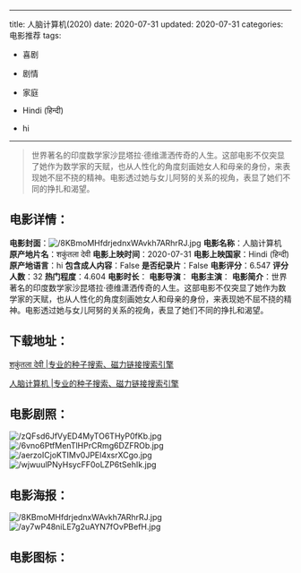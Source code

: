 
---
title: 人脑计算机(2020)
date: 2020-07-31
updated: 2020-07-31
categories: 电影推荐
tags:
- 喜剧
- 剧情
- 家庭

- Hindi (हिन्दी)
- hi
---


> 世界著名的印度数学家沙昆塔拉·德维潇洒传奇的人生。这部电影不仅突显了她作为数学家的天赋，也从人性化的角度刻画她女人和母亲的身份，来表现她不屈不挠的精神。电影透过她与女儿阿努的关系的视角，表显了她们不同的挣扎和渴望。

## **电影详情**：

**电影封面**：<img src="https://image.tmdb.org/t/p/w200/8KBmoMHfdrjednxWAvkh7ARhrRJ.jpg" alt="/8KBmoMHfdrjednxWAvkh7ARhrRJ.jpg" title="/8KBmoMHfdrjednxWAvkh7ARhrRJ.jpg">
**电影名称**：人脑计算机
**原产地片名**：शकुंतला देवी
**电影上映时间**：2020-07-31
**电影上映国家**：Hindi (हिन्दी)
**原产地语言**：hi
**包含成人内容**：False
**是否纪录片**：False
**电影评分**：6.547
**评分人数**：32
**热门程度**：4.604
**电影时长**：
**电影导演**：
**电影主演**：
**电影简介**：世界著名的印度数学家沙昆塔拉·德维潇洒传奇的人生。这部电影不仅突显了她作为数学家的天赋，也从人性化的角度刻画她女人和母亲的身份，来表现她不屈不挠的精神。电影透过她与女儿阿努的关系的视角，表显了她们不同的挣扎和渴望。

## **下载地址**：
[शकुंतला देवी |专业的种子搜索、磁力链接搜索引擎](https://movie.amd794.com:2083/?search=%E0%A4%B6%E0%A4%95%E0%A5%81%E0%A4%82%E0%A4%A4%E0%A4%B2%E0%A4%BE%20%E0%A4%A6%E0%A5%87%E0%A4%B5%E0%A5%80&ordering=&mode=match_phrase&page_size=10&page=1)

[人脑计算机 |专业的种子搜索、磁力链接搜索引擎](https://movie.amd794.com:2083/?search=%E4%BA%BA%E8%84%91%E8%AE%A1%E7%AE%97%E6%9C%BA&ordering=&mode=match_phrase&page_size=10&page=1)
 

## **电影剧照**：
<img src="https://image.tmdb.org/t/p/original/zQFsd6JfVyED4MyTO6THyP0fKb.jpg" alt="/zQFsd6JfVyED4MyTO6THyP0fKb.jpg" title="/zQFsd6JfVyED4MyTO6THyP0fKb.jpg"><img src="https://image.tmdb.org/t/p/original/6vno6PtfMenTlHPrCRmg6DZFROb.jpg" alt="/6vno6PtfMenTlHPrCRmg6DZFROb.jpg" title="/6vno6PtfMenTlHPrCRmg6DZFROb.jpg"><img src="https://image.tmdb.org/t/p/original/aerzoICjoKTIMv0JPEl4xsrXCgo.jpg" alt="/aerzoICjoKTIMv0JPEl4xsrXCgo.jpg" title="/aerzoICjoKTIMv0JPEl4xsrXCgo.jpg"><img src="https://image.tmdb.org/t/p/original/wjwuulPNyHsycFF0oLZP6tSehIk.jpg" alt="/wjwuulPNyHsycFF0oLZP6tSehIk.jpg" title="/wjwuulPNyHsycFF0oLZP6tSehIk.jpg">

## **电影海报**：
<img src="https://image.tmdb.org/t/p/original/8KBmoMHfdrjednxWAvkh7ARhrRJ.jpg" alt="/8KBmoMHfdrjednxWAvkh7ARhrRJ.jpg" title="/8KBmoMHfdrjednxWAvkh7ARhrRJ.jpg"><img src="https://image.tmdb.org/t/p/original/ay7wP48niLE7g2uAYN7fOvPBefH.jpg" alt="/ay7wP48niLE7g2uAYN7fOvPBefH.jpg" title="/ay7wP48niLE7g2uAYN7fOvPBefH.jpg">

## **电影图标**：


